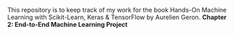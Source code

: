 This repository is to keep track of my work for the book Hands-On Machine Learning with Scikit-Learn, Keras & TensorFlow by Aurelien Geron. 
**Chapter 2: End-to-End Machine Learning Project**
